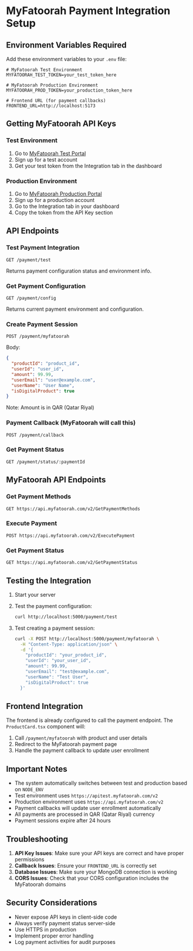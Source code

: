 # MyFatoorah Payment Integration Setup

## Environment Variables Required

Add these environment variables to your `.env` file:

```env
# MyFatoorah Test Environment
MYFATOORAH_TEST_TOKEN=your_test_token_here

# MyFatoorah Production Environment
MYFATOORAH_PROD_TOKEN=your_production_token_here

# Frontend URL (for payment callbacks)
FRONTEND_URL=http://localhost:5173
```

## Getting MyFatoorah API Keys

### Test Environment
1. Go to [MyFatoorah Test Portal](https://apitest.myfatoorah.com)
2. Sign up for a test account
3. Get your test token from the Integration tab in the dashboard

### Production Environment
1. Go to [MyFatoorah Production Portal](https://api.myfatoorah.com)
2. Sign up for a production account
3. Go to the Integration tab in your dashboard
4. Copy the token from the API Key section

## API Endpoints

### Test Payment Integration
```
GET /payment/test
```
Returns payment configuration status and environment info.

### Get Payment Configuration
```
GET /payment/config
```
Returns current payment environment and configuration.

### Create Payment Session
```
POST /payment/myfatoorah
```
Body:
```json
{
  "productId": "product_id",
  "userId": "user_id",
  "amount": 99.99,
  "userEmail": "user@example.com",
  "userName": "User Name",
  "isDigitalProduct": true
}
```
Note: Amount is in QAR (Qatar Riyal)

### Payment Callback (MyFatoorah will call this)
```
POST /payment/callback
```

### Get Payment Status
```
GET /payment/status/:paymentId
```

## MyFatoorah API Endpoints

### Get Payment Methods
```
GET https://api.myfatoorah.com/v2/GetPaymentMethods
```

### Execute Payment
```
POST https://api.myfatoorah.com/v2/ExecutePayment
```

### Get Payment Status
```
GET https://api.myfatoorah.com/v2/GetPaymentStatus
```

## Testing the Integration

1. Start your server
2. Test the payment configuration:
   ```bash
   curl http://localhost:5000/payment/test
   ```

3. Test creating a payment session:
   ```bash
   curl -X POST http://localhost:5000/payment/myfatoorah \
     -H "Content-Type: application/json" \
     -d '{
       "productId": "your_product_id",
       "userId": "your_user_id", 
       "amount": 99.99,
       "userEmail": "test@example.com",
       "userName": "Test User",
       "isDigitalProduct": true
     }'
   ```

## Frontend Integration

The frontend is already configured to call the payment endpoint. The `ProductCard.tsx` component will:

1. Call `/payment/myfatoorah` with product and user details
2. Redirect to the MyFatoorah payment page
3. Handle the payment callback to update user enrollment

## Important Notes

- The system automatically switches between test and production based on `NODE_ENV`
- Test environment uses `https://apitest.myfatoorah.com/v2`
- Production environment uses `https://api.myfatoorah.com/v2`
- Payment callbacks will update user enrollment automatically
- All payments are processed in QAR (Qatar Riyal) currency
- Payment sessions expire after 24 hours

## Troubleshooting

1. **API Key Issues**: Make sure your API keys are correct and have proper permissions
2. **Callback Issues**: Ensure your `FRONTEND_URL` is correctly set
3. **Database Issues**: Make sure your MongoDB connection is working
4. **CORS Issues**: Check that your CORS configuration includes the MyFatoorah domains

## Security Considerations

- Never expose API keys in client-side code
- Always verify payment status server-side
- Use HTTPS in production
- Implement proper error handling
- Log payment activities for audit purposes 